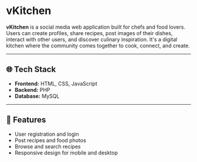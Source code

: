 # vKitchen

**vKitchen** is a social media web application built for chefs and food lovers. Users can create profiles, share recipes, post images of their dishes, interact with other users, and discover culinary inspiration. It's a digital kitchen where the community comes together to cook, connect, and create.

---

## 🌐 Tech Stack

- **Frontend:** HTML, CSS, JavaScript  
- **Backend:** PHP  
- **Database:** MySQL  

---

## 📌 Features

- User registration and login   
- Post recipes and food photos  
- Browse and search recipes  
- Responsive design for mobile and desktop  
